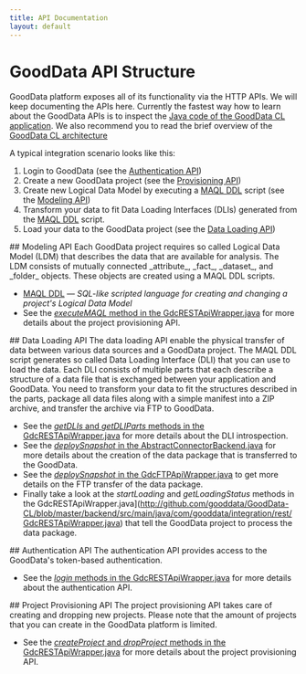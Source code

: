 ```yaml
---
title: API Documentation
layout: default
---
```


# GoodData API Structure

GoodData platform exposes all of its functionality via the HTTP APIs. We will keep documenting the APIs here. Currently the fastest way how to learn about the GoodData APIs is to inspect the [Java code of the GoodData CL application](http://github.com/gooddata/GoodData-CL). We also recommend you to read the brief overview of the [GoodData CL architecture](/gooddata-cl/architecture.html)

A typical integration scenario looks like this:

1. Login to GoodData (see the [Authentication API](#auth))
1. Create a new GoodData project (see the [Provisioning API](#provision))
1. Create new Logical Data Model by executing a [MAQL DDL](maql-ddl.html) script (see the [Modeling API](#model))
1. Transform your data to fit Data Loading Interfaces (DLIs) generated from the [MAQL DDL](maql-ddl.html) script.
1. Load your data to the GoodData project (see the [Data Loading API](#data))

<a name="model">
## Modeling API 
</a>
Each GoodData project requires so called Logical Data Model (LDM) that describes the data that are available for analysis. The LDM consists of mutually connected _attribute_, _fact_, _dataset_, and _folder_ objects. These objects are created using a MAQL DDL scripts.

 * [MAQL DDL](maql-ddl.html) &mdash; <em>SQL-like scripted language for creating and changing a project's Logical Data Model</em>
 * See the [_executeMAQL_ method in the GdcRESTApiWrapper.java](http://github.com/gooddata/GoodData-CL/blob/master/backend/src/main/java/com/gooddata/integration/rest/GdcRESTApiWrapper.java) for more details about the project provisioning API.

<a name="data">
## Data Loading API
</a>
The data loading API enable the physical transfer of data between various data sources and a GoodData project. The MAQL DDL script generates so called Data Loading Interface (DLI) that you can use to load the data. Each DLI consists of multiple parts that each describe a structure of a data file that is exchanged between your application and GoodData. You need to transform your data to fit the structures described in the parts, package all data files along with a simple manifest into a ZIP archive, and transfer the archive via FTP to GoodData.

 *  See the [_getDLIs_ and _getDLIParts_ methods in the GdcRESTApiWrapper.java](http://github.com/gooddata/GoodData-CL/blob/master/backend/src/main/java/com/gooddata/integration/rest/GdcRESTApiWrapper.java) for more details about the DLI introspection.
 *  See the [_deploySnapshot_ in the AbstractConnectorBackend.java](http://github.com/gooddata/GoodData-CL/blob/master/backend/src/main/java/com/gooddata/connector/backend/AbstractConnectorBackend.java) for more details about the creation of the data package that is transferred to the GoodData.
 * See the [_deploySnapshot_ in the GdcFTPApiWrapper.java](http://github.com/gooddata/GoodData-CL/blob/master/backend/src/main/java/com/gooddata/integration/ftp/GdcFTPApiWrapper.java) to get more details on the FTP transfer of the data package.
 * Finally take a look at the _startLoading_ and _getLoadingStatus_ methods in the GdcRESTApiWrapper.java](http://github.com/gooddata/GoodData-CL/blob/master/backend/src/main/java/com/gooddata/integration/rest/GdcRESTApiWrapper.java) that tell the GoodData project to process the data package. 

<a name="auth">
## Authentication API
</a>
The authentication API provides access to the GoodData's token-based authentication.

* See the [_login_ methods in the GdcRESTApiWrapper.java](http://github.com/gooddata/GoodData-CL/blob/master/backend/src/main/java/com/gooddata/integration/rest/GdcRESTApiWrapper.java) for more details about the authentication API.

<a name="provision">
## Project Provisioning API
</a>
The project provisioning API takes care of creating and dropping new projects. Please note that the amount of projects that you can create in the GoodData platform is limited.

* See the [_createProject_ and _dropProject_ methods in the GdcRESTApiWrapper.java](http://github.com/gooddata/GoodData-CL/blob/master/backend/src/main/java/com/gooddata/integration/rest/GdcRESTApiWrapper.java) for more details about the project provisioning API.
